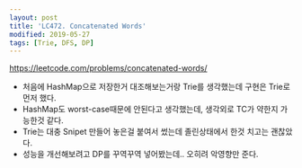 ```yaml
---
layout: post
title: 'LC472. Concatenated Words'
modified: 2019-05-27
tags: [Trie, DFS, DP]
---
```


<https://leetcode.com/problems/concatenated-words/>

- 처음에 HashMap으로 저장한거 대조해보는거랑 Trie를 생각했는데 구현은 Trie로 먼저 했다.
- HashMap도 worst-case때문에 안된다고 생각했는데, 생각외로 TC가 약한지 가능한것 같다.
- Trie는 대충 Snipet 만들어 놓은걸 붙여서 썼는데 졸린상태에서 한것 치고는 괜찮았다.
- 성능을 개선해보려고 DP를 꾸역꾸역 넣어봤는데.. 오히려 악영향만 준다.
